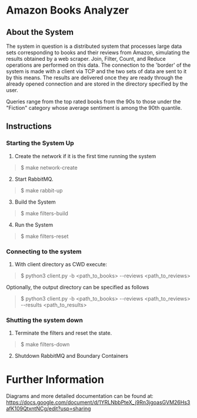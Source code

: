 # Amazon Books Analyzer

## About the System

The system in question is a distributed system that processes large data sets corresponding to books and their reviews from Amazon, simulating the results obtained by a web scraper. Join, Filter, Count, and Reduce operations are performed on this data. The connection to the 'border' of the system is made with a client via TCP and the two sets of data are sent to it by this means. The results are delivered once they are ready through the already opened connection and are stored in the directory specified by the user.

Queries range from the top rated books from the 90s to those under the "Fiction" category whose average sentiment is among the 90th quantile.

## Instructions

### Starting the System Up

1) Create the network if it is the first time running the system
> $ make network-create

2) Start RabbitMQ.
> $ make rabbit-up

3) Build the System
> $ make filters-build 

4) Run the System
> $ make filters-reset

### Connecting to the system

1) With client directory as CWD execute:
> $ python3 client.py -b <path_to_books> --reviews <path_to_reviews> 

Optionally, the output directory can be specified as follows
> $ python3 client.py -b <path_to_books> --reviews <path_to_reviews> --results <path_to_results>


### Shutting the system down

1) Terminate the filters and reset the state.
> $ make filters-down

2) Shutdown RabbitMQ and Boundary Containers

# Further Information
Diagrams and more detailed documentation can be found at: https://docs.google.com/document/d/1YRLNbbPteX_j9Rn3jgoasGVM26Hs3afK109QtxntNCg/edit?usp=sharing
